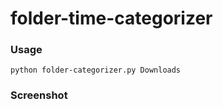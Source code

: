 # folder-time-categorizer


### Usage

```
python folder-categorizer.py Downloads
```


### Screenshot


